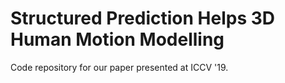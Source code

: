 # Structured Prediction Helps 3D Human Motion Modelling 
Code repository for our paper presented at ICCV '19.
